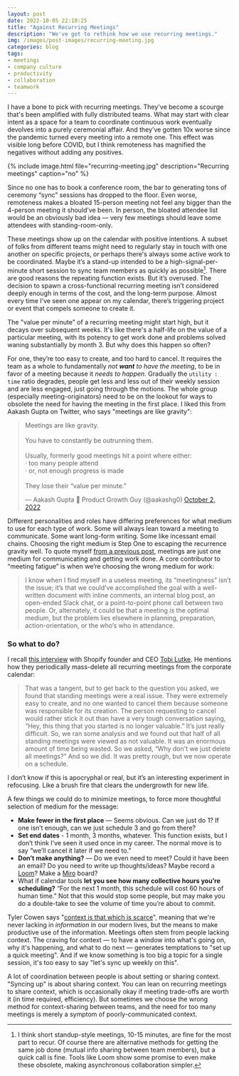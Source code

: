 ```yaml
---
layout: post
date: 2022-10-05 22:10:25
title: "Against Recurring Meetings"
description: "We've got to rethink how we use recurring meetings."
img: /images/post-images/recurring-meeting.jpg
categories: blog
tags:
- meetings
- company culture
- productivity
- collaboration
- teamwork
---
```


I have a bone to pick with recurring meetings. They've become a scourge that's been amplified with fully distributed teams. What may start with clear intent as a space for a team to coordinate continuous work eventually devolves into a purely ceremonial affair. And they’ve gotten 10x worse since the pandemic turned every meeting into a remote one. This effect was visible long before COVID, but I think remoteness has magnified the negatives without adding any positives.

{% include image.html file="recurring-meeting.jpg" description="Recurring meetings" caption="no" %}

Since no one has to book a conference room, the bar to generating tons of ceremony “sync” sessions has dropped to the floor. Even worse, remoteness makes a bloated 15-person meeting not feel any bigger than the 4-person meeting it should’ve been. In person, the bloated attendee list would be an obviously bad idea — very few meetings should leave some attendees with standing-room-only.

These meetings show up on the calendar with positive intentions. A subset of folks from different teams might need to regularly stay in touch with one another on specific projects, or perhaps there's always some active work to be coordinated. Maybe it’s a stand-up intended to be a high-signal-per-minute short session to sync team members as quickly as possible[^shortmeetings]. There are good reasons the repeating function exists. But it’s overused. The decision to spawn a cross-functional recurring meeting isn’t considered deeply enough in terms of the cost, and the long-term purpose. Almost every time I’ve seen one appear on my calendar, there’s triggering project or event that compels someone to create it.

The "value per minute" of a recurring meeting might start high, but it decays over subsequent weeks. It's like there's a half-life on the value of a particular meeting, with its potency to get work done and problems solved waning substantially by month 3. But why does this happen so often?

For one, they’re too easy to create, and too hard to cancel. It requires the team as a whole to fundamentally _not **want** to have the meeting_, to be in favor of a meeting because it _needs to happen_. Gradually the `utility : time` ratio degrades, people get less and less out of their weekly session and are less engaged, just going through the motions. The whole group (especially meeting-originators) need to be on the lookout for ways to obsolete the need for having the meeting in the first place. I liked this from Aakash Gupta on Twitter, who says "meetings are like gravity":

<blockquote class="twitter-tweet"><p lang="en" dir="ltr">Meetings are like gravity.<br><br>You have to constantly be outrunning them.<br><br>Usually, formerly good meetings hit a point where either:<br>· too many people attend<br>· or, not enough progress is made<br><br>They lose their “value per minute.”</p>&mdash; Aakash Gupta 🚀 Product Growth Guy (@aakashg0) <a href="https://twitter.com/aakashg0/status/1576549294143729664?ref_src=twsrc%5Etfw">October 2, 2022</a></blockquote> <script async src="https://platform.twitter.com/widgets.js" charset="utf-8"></script>


Different personalities and roles have differing preferences for what medium to use for each type of work. Some will always lean toward a meeting to communicate. Some want long-form writing. Some like incessant email chains. Choosing the right medium is Step One to escaping the recurrence gravity well. To quote myself [from a previous post](/post/andy-grove-on-meetings/ "Andy Grove on Meetings"), meetings are just one medium for communicating and getting work done. A core contributor to “meeting fatigue” is when we’re choosing the wrong medium for work:

> I know when I find myself in a useless meeting, its “meetingness” isn’t the issue; it’s that we could’ve accomplished the goal with a well-written document with inline comments, an internal blog post, an open-ended Slack chat, or a point-to-point phone call between two people. Or, alternately, it could be that a meeting *is* the optimal medium, but the problem lies elsewhere in planning, preparation, action-orientation, or the who’s who in attendance.

### So what to do?

I recall [this interview](https://www.theobservereffect.org/tobi.html) with Shopify founder and CEO [Tobi Lutke](https://twitter.com/tobi "Tobi Lutke on Twitter"). He mentions how they periodically mass-delete all recurring meetings from the corporate calendar:

> That was a tangent, but to get back to the question you asked, we found that standing meetings were a real issue. They were extremely easy to create, and no one wanted to cancel them because someone was responsible for its creation. The person requesting to cancel would rather stick it out than have a very tough conversation saying, “Hey, this thing that you started is no longer valuable.” It’s just really difficult. So, we ran some analysis and we found out that half of all standing meetings were viewed as not valuable. It was an enormous amount of time being wasted. So we asked, “Why don't we just delete all meetings?” And so we did. It was pretty rough, but we now operate on a schedule.

I don’t know if this is apocryphal or real, but it’s an interesting experiment in refocusing. Like a brush fire that clears the undergrowth for new life.

A few things we could do to minimize meetings, to force more thoughtful selection of medium for the message:  

- **Make fewer in the first place** — Seems obvious. Can we just do 1? If one isn’t enough, can we just schedule 3 and go from there?  
- **Set end dates** - 1 month, 3 months, whatever. This function exists, but I don’t think I’ve seen it used once in my career. The normal move is to say “we’ll cancel it later if we need to.”  
- **Don’t make anything?** — Do we even need to meet? Could it have been an email? Do you need to write up thoughts/ideas? Maybe record a [Loom](https://www.loom.com/ "Loom")? Make a [Miro](https://miro.com/ "Miro") board?  
- What if calendar tools **let you see how many collective hours you’re scheduling?** “For the next 1 month, this schedule will cost 60 hours of human time.” Not that this would stop some people, but may make you do a double-take to see the volume of time you’re about to commit.  

Tyler Cowen says "[context is that which is scarce](https://marginalrevolution.com/marginalrevolution/2022/02/context-is-that-which-is-scarce-2.html "Context is that which is scarce")", meaning that we're never lacking in *information* in our modern lives, but the means to make productive use of the information. Meetings often stem from people lacking context. The craving for context — to have a window into what's going on, why it's happening, and what to do next — generates temptations to "set up a quick meeting". And if we know something is too big a topic for a single session, it's too easy to say "let's sync up weekly on this".  

A lot of coordination between people is about setting or sharing context. "Syncing up" is about sharing context. You can lean on recurring meetings to share context, which is occasionally okay if meeting trade-offs are worth it (in time required, efficiency). But sometimes we choose the wrong method for context-sharing between teams, and the need for too many meetings is merely a symptom of poorly-communicated context.  
 
[^shortmeetings]: I think short standup-style meetings, 10-15 minutes, are fine for the most part to recur. Of course there are alternative methods for getting the same job done (mutual info sharing between team members), but a quick call is fine. Tools like Loom show some promise to even make these obsolete, making asynchronous collaboration simpler.
